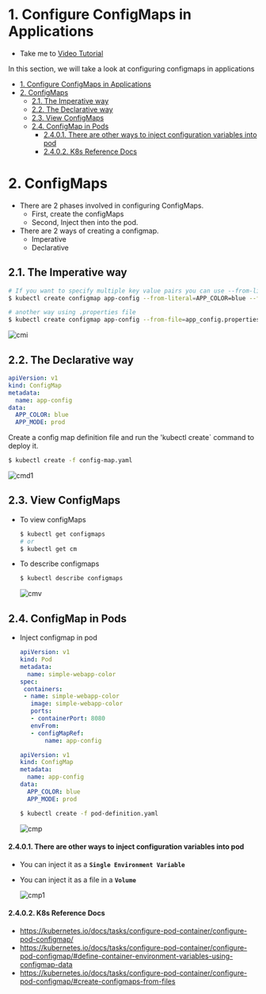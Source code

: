 # 1. Configure ConfigMaps in Applications
  - Take me to [Video Tutorial](https://kodekloud.com/topic/configure-configmaps-in-applications/)
  
In this section, we will take a look at configuring configmaps in applications

- [1. Configure ConfigMaps in Applications](#1-configure-configmaps-in-applications)
- [2. ConfigMaps](#2-configmaps)
  - [2.1. The Imperative way](#21-the-imperative-way)
  - [2.2. The Declarative way](#22-the-declarative-way)
  - [2.3. View ConfigMaps](#23-view-configmaps)
  - [2.4. ConfigMap in Pods](#24-configmap-in-pods)
      - [2.4.0.1. There are other ways to inject configuration variables into pod](#2401-there-are-other-ways-to-inject-configuration-variables-into-pod)
      - [2.4.0.2. K8s Reference Docs](#2402-k8s-reference-docs)

# 2. ConfigMaps
- There are 2 phases involved in configuring ConfigMaps. 
  - First, create the configMaps
  - Second, Inject then into the pod.
- There are 2 ways of creating a configmap.
  - Imperative
  - Declarative


## 2.1. The Imperative way

```bash
# If you want to specify multiple key value pairs you can use --from-literal multiple times
$ kubectl create configmap app-config --from-literal=APP_COLOR=blue --from-literal=APP_MODE=prod

# another way using .properties file
$ kubectl create configmap app-config --from-file=app_config.properties
```

![cmi](../../images/cmi.PNG)
    
## 2.2. The Declarative way
    
```yaml
apiVersion: v1
kind: ConfigMap
metadata:
  name: app-config
data:
  APP_COLOR: blue
  APP_MODE: prod
```
    
Create a config map definition file and run the 'kubectl create` command to deploy it.

```bash
$ kubectl create -f config-map.yaml
```

![cmd1](../../images/cmd1.PNG)
    
## 2.3. View ConfigMaps
- To view configMaps
  
  ```bash
  $ kubectl get configmaps 
  # or
  $ kubectl get cm
  ```

- To describe configmaps
  
  ```bash
  $ kubectl describe configmaps
  ```
   
   ![cmv](../../images/cmv.PNG)
   
 ## 2.4. ConfigMap in Pods
 - Inject configmap in pod
   ```yaml
   apiVersion: v1
   kind: Pod
   metadata:
     name: simple-webapp-color
   spec:
    containers:
    - name: simple-webapp-color
      image: simple-webapp-color
      ports:
      - containerPort: 8080
      envFrom:
      - configMapRef:
          name: app-config
   ```
   ```yaml
   apiVersion: v1
   kind: ConfigMap
   metadata:
     name: app-config
   data:
     APP_COLOR: blue
     APP_MODE: prod
   ```
   ```bash
   $ kubectl create -f pod-definition.yaml
   ```
  
   ![cmp](../../images/cmp.PNG)
   
 #### 2.4.0.1. There are other ways to inject configuration variables into pod   
 - You can inject it as a **`Single Environment Variable`** 
 - You can inject it as a file in a **`Volume`**
 
   ![cmp1](../../images/cmp1.PNG)
   
 #### 2.4.0.2. K8s Reference Docs
 - https://kubernetes.io/docs/tasks/configure-pod-container/configure-pod-configmap/
 - https://kubernetes.io/docs/tasks/configure-pod-container/configure-pod-configmap/#define-container-environment-variables-using-configmap-data
 - https://kubernetes.io/docs/tasks/configure-pod-container/configure-pod-configmap/#create-configmaps-from-files
